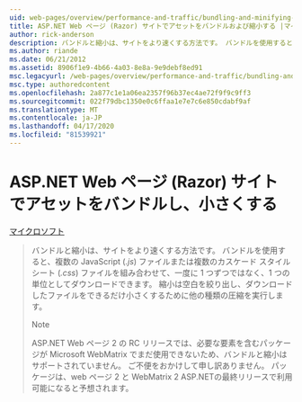 ```yaml
---
uid: web-pages/overview/performance-and-traffic/bundling-and-minifying-assets-in-an-aspnet-web-pages-razor-site
title: ASP.NET Web ページ (Razor) サイトでアセットをバンドルおよび縮小する |マイクロソフトドキュメント
author: rick-anderson
description: バンドルと縮小は、サイトをより速くする方法です。 バンドルを使用すると、複数の JavaScript ( .js ) ファイルまたは複数のカスケード スタイル シート (..
ms.author: riande
ms.date: 06/21/2012
ms.assetid: 8906f1e9-4b66-4a03-8e8a-9e9debf8ed91
msc.legacyurl: /web-pages/overview/performance-and-traffic/bundling-and-minifying-assets-in-an-aspnet-web-pages-razor-site
msc.type: authoredcontent
ms.openlocfilehash: 2a877c1e1a06ea2357f96b37ec4ae72f9f9c9ff3
ms.sourcegitcommit: 022f79dbc1350e0c6ffaa1e7e7c6e850cdabf9af
ms.translationtype: MT
ms.contentlocale: ja-JP
ms.lasthandoff: 04/17/2020
ms.locfileid: "81539921"
---
```

# <a name="bundling-and-minifying-assets-in-an-aspnet-web-pages-razor-site"></a>ASP.NET Web ページ (Razor) サイトでアセットをバンドルし、小さくする

[マイクロソフト](https://github.com/microsoft)

> バンドルと縮小は、サイトをより速くする方法です。 バンドルを使用すると、複数の JavaScript (*.js*) ファイルまたは複数のカスケード スタイル シート (*.css*) ファイルを組み合わせて、一度に 1 つずつではなく、1 つの単位としてダウンロードできます。 縮小は空白を絞り出し、ダウンロードしたファイルをできるだけ小さくするために他の種類の圧縮を実行します。
> 
> > [!NOTE]
> > ASP.NET Web ページ 2 の RC リリースでは、必要な要素を含むパッケージが Microsoft WebMatrix でまだ使用できないため、バンドルと縮小はサポートされていません。 ご不便をおかけして申し訳ありません。 パッケージは、web ページ 2 と WebMatrix 2 ASP.NETの最終リリースで利用可能になると予想されます。
